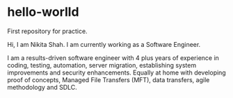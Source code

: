 # hello-worlld
First repository for practice.

Hi,
I am Nikita Shah.
I am currently working as a Software Engineer.

I am a results-driven software engineer with 4 plus years of experience in coding, testing, automation, server migration, establishing system improvements and security enhancements. Equally at home with developing proof of concepts, Managed File Transfers (MFT), data transfers, agile methodology and SDLC.
